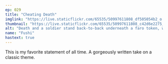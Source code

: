 ```yaml
---
ep: 029
title: "Cheating Death"
imglink: "https://live.staticflickr.com/65535/50997611808_df505054b2_o.jpg"
thumbnail: "https://live.staticflickr.com/65535/50997611808_c42d6e2275_q.jpg"
alt: "Death and a soldier stand back-to-back underneath a faro token, which is carved with the roman numeral for 29. The quote, "There was once a soldier. A bold soldier," is written in script above, and "But bold is not the same as brave..." below."
name: "Fushi"
hastext: true
---
```

This is my favorite statement of all time. A gorgeously written take on a classic theme.
